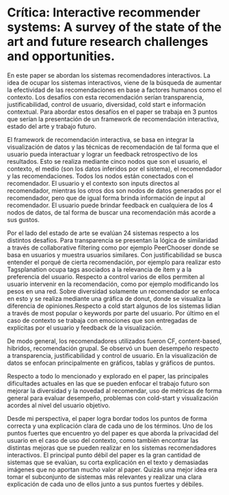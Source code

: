 # Crítica: Interactive recommender systems: A survey of the state of the art and future research challenges and opportunities.

En este paper se abordan los sistemas recomendadores interactivos. La idea de ocupar los sistemas interactivos, viene de la búsqueda de aumentar la efectividad de las recomendaciones en base a factores humanos como el contexto. Los desafíos con esta recomendación serían transparencia, justificabilidad, control de usuario, diversidad, cold start e información contextual.  Para abordar estos desafíos en el paper se trabaja en 3 puntos que serían la presentación de un framework de recomendación interactiva, estado del arte y trabajo futuro.

El framework de recomendación interactiva, se basa en integrar la visualización de datos y las técnicas de recomendación de tal forma que el usuario pueda interactuar y lograr un feedback retrospectivo de los resultados. Esto se realiza mediante cinco nodos que son el usuario, el contexto, el medio (son los datos inferidos por el sistema), el recomendador y las recomendaciones. Todos los nodos están conectados con el recomendador. El usuario y el contexto son inputs directos al recomendador, mientras los otros dos son nodos de datos generados por el recomendador, pero que de igual forma brinda información de input al recomendador. El usuario puede brindar feedback en cualquiera de los 4 nodos de datos, de tal forma de buscar una recomendación más acorde a sus gustos.

Por el lado del estado de arte se evalúan 24 sistemas respecto a los distintos desafíos. Para transparencia se presentan la lógica de similaridad a través de collaborative filtering como por ejemplo PeerChooser donde se basa en usuarios y muestra usuarios similares. Con justificabilidad se busca entender el porqué de cierta recomendación, por ejemplo para realizar esto Tagsplanation ocupa tags asociados a la relevancia de ítem y a la preferencia del usuario. Respecto a control varios de ellos permiten al usuario intervenir en la recomendación, como por ejemplo modificando los pesos en una red. Sobre diversidad solamente un recomendador se enfoca en esto y se realiza mediante una gráfica de donut, donde se visualiza la diferencia de opiniones.Respecto a cold start algunos de los sistemas lidian a través de most popular o keywords por parte del usuario. Por último en el caso de contexto se trabaja con emociones que son entregadas de explícitas por el usuario y feedback de la visualización. 

De modo general, los recomendadores utilizados fueron CF, content-based, hibridos, recomendación grupal. Se observó un buen desempeño respecto a transparencia, justificabilidad y control de usuario. En la visualización de datos se enfocan principalmente en gráficos, tablas y gráficos de puntos. 


Respecto a todo lo mencionado y explorado en el paper, las principales dificultades actuales en las que se pueden enfocar el trabajo futuro son mejorar la diversidad y la novedad al recomendar, uso de métricas de forma general para evaluar desempeño, problemas con cold-start y visualización acordes al nivel del usuario objetivo. 

Desde mi perspectiva, el paper logra bordar todos los puntos de forma correcta y una explicación clara de cada uno de los términos. Uno de los puntos fuertes que encuentro yo del paper es que aborda la privacidad del usuario en el caso de uso del contexto, como también encontrar las distintas mejoras que se pueden realizar en los sistemas recomendadores interactivos. El principal punto débil del paper es la gran cantidad de sistemas que se evalúan,  su corta explicación en el texto y demasiadas imágenes que no aportan mucho valor al paper. Quizás una mejor idea era tomar el subconjunto de sistemas más relevantes y realizar una clara explicación de cada uno de ellos junto a sus puntos fuertes y débiles. 
